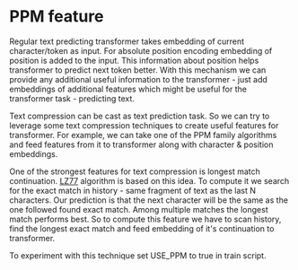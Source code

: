 ﻿# PPM feature

Regular text predicting transformer takes embedding of current character/token as input. For absolute position encoding embedding of position is added to the input. This information about position helps transformer to predict next token better. With this mechanism we can provide any additional useful information to the transformer - just add embeddings of additional features which might be useful for the transformer task - predicting text.

Text compression can be cast as text prediction task. So we can try to leverage some text compression techniques to create useful features for transformer. For example, we can take one of the PPM family algorithms and feed features from it to transformer along with character & position embeddings.

One of the strongest features for text compression is longest match continuation. [LZ77](https://en.wikipedia.org/wiki/LZ77_and_LZ78) algorithm is based on this idea. To compute it we search for the exact match in history - same fragment of text as the last N characters. Our prediction is that the next character will be the same as the one followed found exact match. Among multiple matches the longest match performs best. So to compute this feature we have to scan history, find the longest exact match and feed embedding of it's continuation to transformer.

To experiment with this technique set USE_PPM to true in train script.

